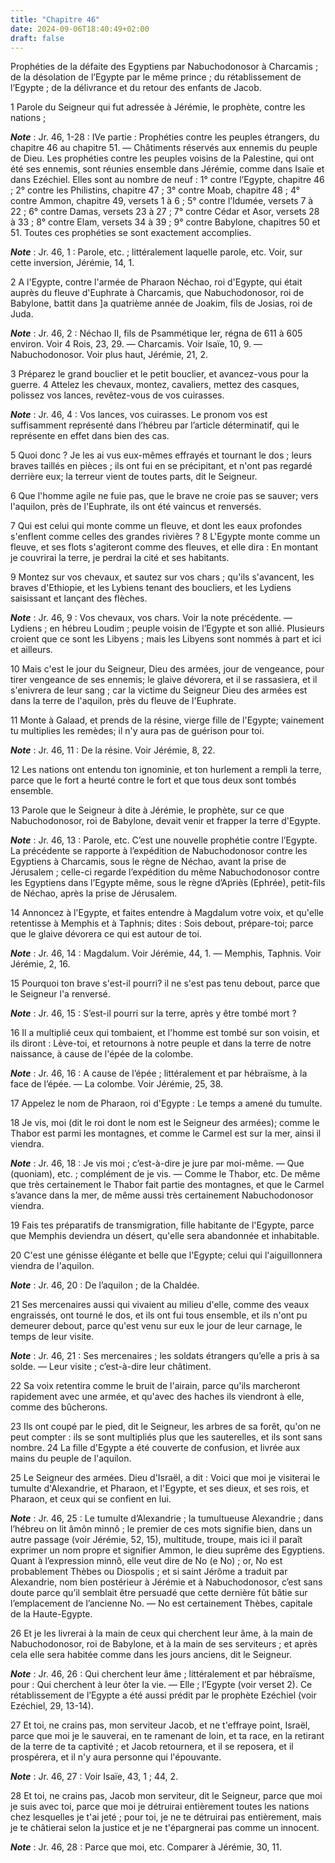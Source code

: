 ```yaml
---
title: "Chapitre 46"
date: 2024-09-06T18:40:49+02:00
draft: false
---
```



Prophéties de la défaite des Egyptiens par Nabuchodonosor à Charcamis ; de la désolation de l’Egypte par le même prince ; du rétablissement de l’Egypte ; de la délivrance et du retour des enfants de Jacob.


1 Parole du Seigneur qui fut adressée à Jérémie, le prophète, contre les nations ;

***Note*** :  Jr. 46, 1-28 : IVe partie : Prophéties contre les peuples étrangers, du chapitre 46 au chapitre 51. ― Châtiments réservés aux ennemis du peuple de Dieu. Les prophéties contre les peuples voisins de la Palestine, qui ont été ses ennemis, sont réunies ensemble dans Jérémie, comme dans Isaïe et dans Ezéchiel. Elles sont au nombre de neuf : 1° contre l’Egypte, chapitre 46 ; 2° contre les Philistins, chapitre 47 ; 3° contre Moab, chapitre 48 ; 4° contre Ammon, chapitre 49, versets 1 à 6 ; 5° contre l’Idumée, versets 7 à 22 ; 6° contre Damas, versets 23 à 27 ; 7° contre Cédar et Asor, versets 28 à 33 ; 8° contre Elam, versets 34 à 39 ; 9° contre Babylone, chapitres 50 et 51. Toutes ces prophéties se sont exactement accomplies.

***Note*** :  Jr. 46, 1 : Parole, etc. ; littéralement laquelle parole, etc. Voir, sur cette inversion, Jérémie, 14, 1.


2 A l'Egypte, contre l'armée de Pharaon Néchao, roi d'Egypte, qui était auprès du fleuve d'Euphrate à Charcamis, que Nabuchodonosor, roi de Babylone, battit dans ]a quatrième année de Joakim, fils de Josias, roi de Juda.

***Note*** :  Jr. 46, 2 : Néchao II, fils de Psammétique Ier, régna de 611 à 605 environ. Voir 4 Rois, 23, 29. ― Charcamis. Voir Isaïe, 10, 9. ― Nabuchodonosor. Voir plus haut, Jérémie, 21, 2.


3 Préparez le grand bouclier et le petit bouclier, et avancez-vous pour la guerre. 4 Attelez les chevaux, montez, cavaliers, mettez des casques, polissez vos lances, revêtez-vous de vos cuirasses.

***Note*** :  Jr. 46, 4 : Vos lances, vos cuirasses. Le pronom vos est suffisamment représenté dans l’hébreu par l’article déterminatif, qui le représente en effet dans bien des cas.


5 Quoi donc ? Je les ai vus eux-mêmes effrayés et tournant le dos ; leurs braves taillés en pièces ; ils ont fui en se précipitant, et n'ont pas regardé derrière eux; la terreur vient de toutes parts, dit le Seigneur.


6 Que l'homme agile ne fuie pas, que le brave ne croie pas se sauver; vers l'aquilon, près de l'Euphrate, ils ont été vaincus et renversés.


7 Qui est celui qui monte comme un fleuve, et dont les eaux profondes s'enflent comme celles des grandes rivières ? 8 L'Egypte monte comme un fleuve, et ses flots s'agiteront comme des fleuves, et elle dira : En montant je couvrirai la terre, je perdrai la cité et ses habitants.


9 Montez sur vos chevaux, et sautez sur vos chars ; qu'ils s'avancent, les braves d'Ethiopie, et les Lybiens tenant des boucliers, et les Lydiens saisissant et lançant des flèches.

***Note*** :  Jr. 46, 9 : Vos chevaux, vos chars. Voir la note précédente. ― Lydiens ; en hébreu Loudim ; peuple voisin de l’Egypte et son allié. Plusieurs croient que ce sont les Libyens ; mais les Libyens sont nommés à part et ici et ailleurs.


10 Mais c'est le jour du Seigneur, Dieu des armées, jour de vengeance, pour tirer vengeance de ses ennemis; le glaive dévorera, et il se rassasiera, et il s'enivrera de leur sang ; car la victime du Seigneur Dieu des armées est dans la terre de l'aquilon, près du fleuve de l'Euphrate.


11 Monte à Galaad, et prends de la résine, vierge fille de l'Egypte; vainement tu multiplies les remèdes; il n'y aura pas de guérison pour toi.

***Note*** :  Jr. 46, 11 : De la résine. Voir Jérémie, 8, 22.

12 Les nations ont entendu ton ignominie, et ton hurlement a rempli la terre, parce que le fort a heurté contre le fort et que tous deux sont tombés ensemble.


13 Parole que le Seigneur à dite à Jérémie, le prophète, sur ce que Nabuchodonosor, roi de Babylone, devait venir et frapper la terre d'Egypte.

***Note*** :  Jr. 46, 13 : Parole, etc. C’est une nouvelle prophétie contre l’Egypte. La précédente se rapporte à l’expédition de Nabuchodonosor contre les Egyptiens à Charcamis, sous le règne de Néchao, avant la prise de Jérusalem ; celle-ci regarde l’expédition du même Nabuchodonosor contre les Egyptiens dans l’Egypte même, sous le règne d’Apriès (Ephrée), petit-fils de Néchao, après la prise de Jérusalem.


14 Annoncez à l'Egypte, et faites entendre à Magdalum votre voix, et qu'elle retentisse à Memphis et à Taphnis; dites : Sois debout, prépare-toi; parce que le glaive dévorera ce qui est autour de toi.

***Note*** :  Jr. 46, 14 : Magdalum. Voir Jérémie, 44, 1. ― Memphis, Taphnis. Voir Jérémie, 2, 16.


15 Pourquoi ton brave s'est-il pourri? il ne s'est pas tenu debout, parce que le Seigneur l'a renversé.

***Note*** :  Jr. 46, 15 : S’est-il pourri sur la terre, après y être tombé mort ?

16 Il a multiplié ceux qui tombaient, et l'homme est tombé sur son voisin, et ils diront : Lève-toi, et retournons à notre peuple et dans la terre de notre naissance, à cause de l'épée de la colombe.

***Note*** :  Jr. 46, 16 : A cause de l’épée ; littéralement et par hébraïsme, à la face de l’épée. ― La colombe. Voir Jérémie, 25, 38.

17 Appelez le nom de Pharaon, roi d'Egypte : Le temps a amené du tumulte.


18 Je vis, moi (dit le roi dont le nom est le Seigneur des armées); comme le Thabor est parmi les montagnes, et comme le Carmel est sur la mer, ainsi il viendra.

***Note*** :  Jr. 46, 18 : Je vis moi ; c’est-à-dire je jure par moi-même. ― Que (quoniam), etc. ; complément de je vis. ― Comme le Thabor, etc. De même que très certainement le Thabor fait partie des montagnes, et que le Carmel s’avance dans la mer, de même aussi très certainement Nabuchodonosor viendra.


19 Fais tes préparatifs de transmigration, fille habitante de l'Egypte, parce que Memphis deviendra un désert, qu'elle sera abandonnée et inhabitable.


20 C'est une génisse élégante et belle que l'Egypte; celui qui l'aiguillonnera viendra de l'aquilon.

***Note*** :  Jr. 46, 20 : De l’aquilon ; de la Chaldée.

21 Ses mercenaires aussi qui vivaient au milieu d'elle, comme des veaux engraissés, ont tourné le dos, et ils ont fui tous ensemble, et ils n'ont pu demeurer debout, parce qu'est venu sur eux le jour de leur carnage, le temps de leur visite.

***Note*** :  Jr. 46, 21 : Ses mercenaires ; les soldats étrangers qu’elle a pris à sa solde. ― Leur visite ; c’est-à-dire leur châtiment.


22 Sa voix retentira comme le bruit de l'airain, parce qu'ils marcheront rapidement avec une armée, et qu'avec des haches ils viendront à elle, comme des bûcherons.


23 Ils ont coupé par le pied, dit le Seigneur, les arbres de sa forêt, qu'on ne peut compter : ils se sont multipliés plus que les sauterelles, et ils sont sans nombre. 24 La fille d'Egypte a été couverte de confusion, et livrée aux mains du peuple de l'aquilon.


25 Le Seigneur des armées. Dieu d'Israël, a dit : Voici que moi je visiterai le tumulte d'Alexandrie, et Pharaon, et l'Egypte, et ses dieux, et ses rois, et Pharaon, et ceux qui se confient en lui.

***Note*** :  Jr. 46, 25 : Le tumulte d’Alexandrie ; la tumultueuse Alexandrie ; dans l’hébreu on lit âmôn minnô ; le premier de ces mots signifie bien, dans un autre passage (voir Jérémie, 52, 15), multitude, troupe, mais ici il paraît exprimer un nom propre et signifier Ammon, le dieu suprême des Egyptiens. Quant à l’expression minnô, elle veut dire de No (e No) ; or, No est probablement Thèbes ou Diospolis ; et si saint Jérôme a traduit par Alexandrie, nom bien postérieur à Jérémie et à Nabuchodonosor, c’est sans doute parce qu’il semblait être persuadé que cette dernière fût bâtie sur l’emplacement de l’ancienne No. ― No est certainement Thèbes, capitale de la Haute-Egypte.

26 Et je les livrerai à la main de ceux qui cherchent leur âme, à la main de Nabuchodonosor, roi de Babylone, et à la main de ses serviteurs ; et après cela elle sera habitée comme dans les jours anciens, dit le Seigneur.

***Note*** :  Jr. 46, 26 : Qui cherchent leur âme ; littéralement et par hébraïsme, pour : Qui cherchent à leur ôter la vie. ― Elle ; l’Egypte (voir verset 2). Ce rétablissement de l’Egypte a été aussi prédit par le prophète Ezéchiel (voir Ezéchiel, 29, 13-14).


27 Et toi, ne crains pas, mon serviteur Jacob, et ne t'effraye point, Israël, parce que moi je le sauverai, en te ramenant de loin, et ta race, en la retirant de la terre de ta captivité ; et Jacob retournera, et il se reposera, et il prospérera, et il n'y aura personne qui l'épouvante.

***Note*** :  Jr. 46, 27 : Voir Isaïe, 43, 1 ; 44, 2.


28 Et toi, ne crains pas, Jacob mon serviteur, dit le Seigneur, parce que moi je suis avec toi, parce que moi je détruirai entièrement toutes les nations chez lesquelles je t'ai jeté ; pour toi, je ne te détruirai pas entièrement, mais je te châtierai selon la justice et je ne t'épargnerai pas comme un innocent.

***Note*** :  Jr. 46, 28 : Parce que moi, etc. Comparer à Jérémie, 30, 11.

